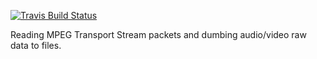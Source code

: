 [![Travis Build Status](https://travis-ci.org/mohamed-moanis/mpegts_demux.svg?branch=master)](https://travis-ci.org/mohamed-moanis/mpegts_demux)

Reading MPEG Transport Stream packets and dumbing audio/video raw data to files.

